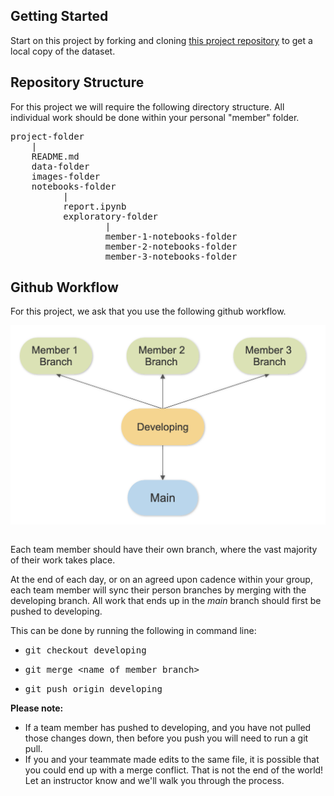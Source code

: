 <h2>Getting Started</h2>
<p>Start on this project by forking and cloning <a class="inline_disabled" href="https://github.com/learn-co-students/bsc-phase-two-project" target="_blank" rel="noopener">this project repository</a> to get a local copy of the dataset.</p>
<h2>Repository Structure</h2>
<p>For this project we will require the following directory structure. All individual work should be done within your personal "member" folder.</p>
<pre>project-folder<br />    |<br />    README.md<br />    data-folder<br />    images-folder<br />    notebooks-folder<br />          |<br />          report.ipynb<br />          exploratory-folder<br />                  |<br />                  member-1-notebooks-folder<br />                  member-2-notebooks-folder <br />                  member-3-notebooks-folder                      </pre>
<h2>Github Workflow</h2>
<p>For this project, we ask that you use the following github workflow.</p>
<p><img style="display: block; margin-left: auto; margin-right: auto;" src="images/git-diagram.png" />&nbsp;</p>
<p>Each team member should have their own branch, where the vast majority of their work takes place.</p>
<p>At the end of each day, or on an agreed upon cadence within your group, each team member will sync their person branches by merging with the developing branch. All work that ends up in the&nbsp;<em>main</em> branch should first be pushed to developing.&nbsp;</p>
<p>This can be done by running the following in command line:</p>
<ul>
    <li>
        <pre>git checkout developing</pre>
    </li>
    <li>
        <pre>git merge &lt;name of member branch&gt;</pre>
    </li>
    <li>
        <pre>git push origin developing</pre>
    </li>
</ul>
<p><strong>Please note:</strong></p>
<ul>
    <li>If a team member has pushed to developing, and you have not pulled those changes down, then before you push you will need to run a git pull.</li>
    <li>If you and your teammate made edits to the same file, it is possible that you could end up with a merge conflict. That is not the end of the world! Let an instructor know and we'll walk you through the process.</li>
</ul>
